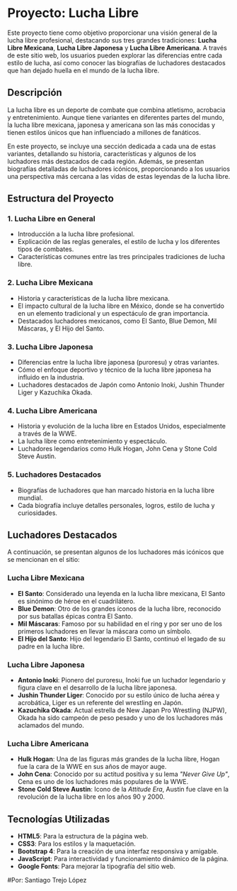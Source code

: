 # Proyecto: Lucha Libre

Este proyecto tiene como objetivo proporcionar una visión general de la lucha libre profesional, destacando sus tres grandes tradiciones: **Lucha Libre Mexicana**, **Lucha Libre Japonesa** y **Lucha Libre Americana**. A través de este sitio web, los usuarios pueden explorar las diferencias entre cada estilo de lucha, así como conocer las biografías de luchadores destacados que han dejado huella en el mundo de la lucha libre.

## Descripción

La lucha libre es un deporte de combate que combina atletismo, acrobacia y entretenimiento. Aunque tiene variantes en diferentes partes del mundo, la lucha libre mexicana, japonesa y americana son las más conocidas y tienen estilos únicos que han influenciado a millones de fanáticos.

En este proyecto, se incluye una sección dedicada a cada una de estas variantes, detallando su historia, características y algunos de los luchadores más destacados de cada región. Además, se presentan biografías detalladas de luchadores icónicos, proporcionando a los usuarios una perspectiva más cercana a las vidas de estas leyendas de la lucha libre.

## Estructura del Proyecto

### 1. **Lucha Libre en General**
   - Introducción a la lucha libre profesional.
   - Explicación de las reglas generales, el estilo de lucha y los diferentes tipos de combates.
   - Características comunes entre las tres principales tradiciones de lucha libre.

### 2. **Lucha Libre Mexicana**
   - Historia y características de la lucha libre mexicana.
   - El impacto cultural de la lucha libre en México, donde se ha convertido en un elemento tradicional y un espectáculo de gran importancia.
   - Destacados luchadores mexicanos, como El Santo, Blue Demon, Mil Máscaras, y El Hijo del Santo.

### 3. **Lucha Libre Japonesa**
   - Diferencias entre la lucha libre japonesa (puroresu) y otras variantes.
   - Cómo el enfoque deportivo y técnico de la lucha libre japonesa ha influido en la industria.
   - Luchadores destacados de Japón como Antonio Inoki, Jushin Thunder Liger y Kazuchika Okada.

### 4. **Lucha Libre Americana**
   - Historia y evolución de la lucha libre en Estados Unidos, especialmente a través de la WWE.
   - La lucha libre como entretenimiento y espectáculo.
   - Luchadores legendarios como Hulk Hogan, John Cena y Stone Cold Steve Austin.

### 5. **Luchadores Destacados**
   - Biografías de luchadores que han marcado historia en la lucha libre mundial.
   - Cada biografía incluye detalles personales, logros, estilo de lucha y curiosidades.

## Luchadores Destacados
A continuación, se presentan algunos de los luchadores más icónicos que se mencionan en el sitio:

### **Lucha Libre Mexicana**
- **El Santo**: Considerado una leyenda en la lucha libre mexicana, El Santo es sinónimo de héroe en el cuadrilátero.
- **Blue Demon**: Otro de los grandes íconos de la lucha libre, reconocido por sus batallas épicas contra El Santo.
- **Mil Máscaras**: Famoso por su habilidad en el ring y por ser uno de los primeros luchadores en llevar la máscara como un símbolo.
- **El Hijo del Santo**: Hijo del legendario El Santo, continuó el legado de su padre en la lucha libre.

### **Lucha Libre Japonesa**
- **Antonio Inoki**: Pionero del puroresu, Inoki fue un luchador legendario y figura clave en el desarrollo de la lucha libre japonesa.
- **Jushin Thunder Liger**: Conocido por su estilo único de lucha aérea y acrobática, Liger es un referente del wrestling en Japón.
- **Kazuchika Okada**: Actual estrella de New Japan Pro Wrestling (NJPW), Okada ha sido campeón de peso pesado y uno de los luchadores más aclamados del mundo.

### **Lucha Libre Americana**
- **Hulk Hogan**: Una de las figuras más grandes de la lucha libre, Hogan fue la cara de la WWE en sus años de mayor auge.
- **John Cena**: Conocido por su actitud positiva y su lema *"Never Give Up"*, Cena es uno de los luchadores más populares de la WWE.
- **Stone Cold Steve Austin**: Icono de la *Attitude Era*, Austin fue clave en la revolución de la lucha libre en los años 90 y 2000.

## Tecnologías Utilizadas

- **HTML5**: Para la estructura de la página web.
- **CSS3**: Para los estilos y la maquetación.
- **Bootstrap 4**: Para la creación de una interfaz responsiva y amigable.
- **JavaScript**: Para interactividad y funcionamiento dinámico de la página.
- **Google Fonts**: Para mejorar la tipografía del sitio web.

#Por: Santiago Trejo López
